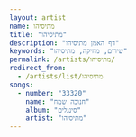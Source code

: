 ```yaml
---
layout: artist
name: מתיסיהו
title: "מתיסיהו"
description: "דף האמן מתיסיהו"
keywords: "שירים, מוזיקה, מתיסיהו"
permalink: /artists/מתיסיהו/
redirect_from:
  - /artists/list/מתיסיהו
songs:
  - number: "33320"
    name: "חנוכה שמח"
    album: "סינגלים"
    artist: "מתיסיהו"
---
```

